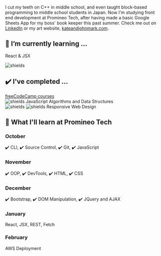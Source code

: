 

I cut my teeth on C++ in middle school, and even taught block-based programming to middle school students in Japan.  Now I'm studying front end development at Promineo Tech, after having made a basic Google Sheets App for my boss' book keeper this past summer. Check me out on [LinkedIn](https://www.linkedin.com/in/johnmarkrhoades/) or my art website, [kateandjohnmark.com](https://www.kateandjohnmark.com/).

## 🌱 I’m currently learning ...

React & JSX

![shields](https://img.shields.io/github/last-commit/jmrhadz/week-12-CRUD-app)

## ✔️ I've completed ...

[freeCodeCamp courses](https://www.freecodecamp.org/)  
![shields](https://img.shields.io/badge/javascript-yellow)   JavaScript Algorithms and Data Structures  
![shields](https://img.shields.io/badge/html-orange) ![shields](https://img.shields.io/badge/css-blue)   Responsive Web Design 

## 📅 What I'll learn at Promineo Tech

### October
 ✔️ CLI, ✔️ Source Control, ✔️ Git, ✔️ JavaScript
### November
 ✔️ OOP, ✔️ DevTools, ✔️ HTML, ✔️ CSS
### December
 ✔️ Bootstrap, ✔️ DOM Manipulation, ✔️ JQuery and AJAX
### January
  React, JSX, REST, Fetch
### February
  AWS Deployment
